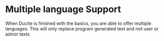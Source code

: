 # Multiple language Support

When Ducite is finished with the basics, you are able to offer multiple languages. This will only replace program generated text and not user or admin texts